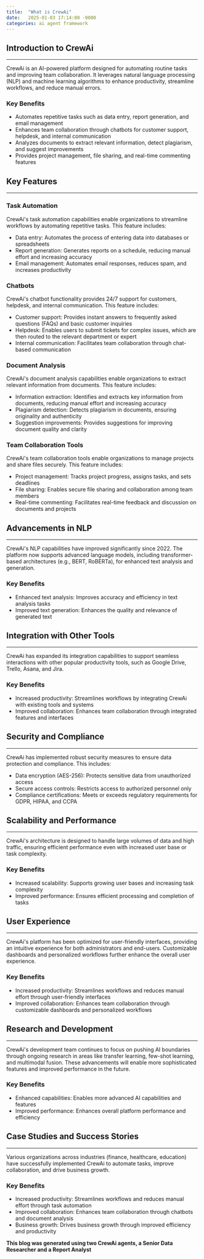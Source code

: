 ```yaml
---
title:  "What is CrewAi"
date:   2025-01-03 17:14:00 -0000
categories: ai agent framework
---
```


## Introduction to CrewAi
------------------------

CrewAi is an AI-powered platform designed for automating routine tasks and improving team collaboration. It leverages natural language processing (NLP) and machine learning algorithms to enhance productivity, streamline workflows, and reduce manual errors.

### Key Benefits

* Automates repetitive tasks such as data entry, report generation, and email management
* Enhances team collaboration through chatbots for customer support, helpdesk, and internal communication
* Analyzes documents to extract relevant information, detect plagiarism, and suggest improvements
* Provides project management, file sharing, and real-time commenting features

## Key Features
-----------------

### Task Automation

CrewAi's task automation capabilities enable organizations to streamline workflows by automating repetitive tasks. This feature includes:

* Data entry: Automates the process of entering data into databases or spreadsheets
* Report generation: Generates reports on a schedule, reducing manual effort and increasing accuracy
* Email management: Automates email responses, reduces spam, and increases productivity

### Chatbots

CrewAi's chatbot functionality provides 24/7 support for customers, helpdesk, and internal communication. This feature includes:

* Customer support: Provides instant answers to frequently asked questions (FAQs) and basic customer inquiries
* Helpdesk: Enables users to submit tickets for complex issues, which are then routed to the relevant department or expert
* Internal communication: Facilitates team collaboration through chat-based communication

### Document Analysis

CrewAi's document analysis capabilities enable organizations to extract relevant information from documents. This feature includes:

* Information extraction: Identifies and extracts key information from documents, reducing manual effort and increasing accuracy
* Plagiarism detection: Detects plagiarism in documents, ensuring originality and authenticity
* Suggestion improvements: Provides suggestions for improving document quality and clarity

### Team Collaboration Tools

CrewAi's team collaboration tools enable organizations to manage projects and share files securely. This feature includes:

* Project management: Tracks project progress, assigns tasks, and sets deadlines
* File sharing: Enables secure file sharing and collaboration among team members
* Real-time commenting: Facilitates real-time feedback and discussion on documents and projects

## Advancements in NLP
------------------------

CrewAi's NLP capabilities have improved significantly since 2022. The platform now supports advanced language models, including transformer-based architectures (e.g., BERT, RoBERTa), for enhanced text analysis and generation.

### Key Benefits

* Enhanced text analysis: Improves accuracy and efficiency in text analysis tasks
* Improved text generation: Enhances the quality and relevance of generated text

## Integration with Other Tools
-----------------------------

CrewAi has expanded its integration capabilities to support seamless interactions with other popular productivity tools, such as Google Drive, Trello, Asana, and Jira.

### Key Benefits

* Increased productivity: Streamlines workflows by integrating CrewAi with existing tools and systems
* Improved collaboration: Enhances team collaboration through integrated features and interfaces

## Security and Compliance
-------------------------

CrewAi has implemented robust security measures to ensure data protection and compliance. This includes:

* Data encryption (AES-256): Protects sensitive data from unauthorized access
* Secure access controls: Restricts access to authorized personnel only
* Compliance certifications: Meets or exceeds regulatory requirements for GDPR, HIPAA, and CCPA

## Scalability and Performance
------------------------------

CrewAi's architecture is designed to handle large volumes of data and high traffic, ensuring efficient performance even with increased user base or task complexity.

### Key Benefits

* Increased scalability: Supports growing user bases and increasing task complexity
* Improved performance: Ensures efficient processing and completion of tasks

## User Experience
-----------------

CrewAi's platform has been optimized for user-friendly interfaces, providing an intuitive experience for both administrators and end-users. Customizable dashboards and personalized workflows further enhance the overall user experience.

### Key Benefits

* Increased productivity: Streamlines workflows and reduces manual effort through user-friendly interfaces
* Improved collaboration: Enhances team collaboration through customizable dashboards and personalized workflows

## Research and Development
---------------------------

CrewAi's development team continues to focus on pushing AI boundaries through ongoing research in areas like transfer learning, few-shot learning, and multimodal fusion. These advancements will enable more sophisticated features and improved performance in the future.

### Key Benefits

* Enhanced capabilities: Enables more advanced AI capabilities and features
* Improved performance: Enhances overall platform performance and efficiency

## Case Studies and Success Stories
----------------------------------

Various organizations across industries (finance, healthcare, education) have successfully implemented CrewAi to automate tasks, improve collaboration, and drive business growth.

### Key Benefits

* Increased productivity: Streamlines workflows and reduces manual effort through task automation
* Improved collaboration: Enhances team collaboration through chatbots and document analysis
* Business growth: Drives business growth through improved efficiency and productivity

**This blog was generated using two CrewAi agents, a Senior Data Researcher and a Report Analyst**
